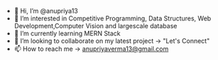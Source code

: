 - 👋 Hi, I’m @anupriya13
- 👀 I’m interested in Competitive Programming, Data Structures, Web Development,Computer Vision and largescale database
- 🌱 I’m currently learning MERN Stack
- 💞️ I’m looking to collaborate on my latest project -> "Let's Connect"
- 📫 How to reach me -> anupriyaverma13@gmail.com

<!---
anupriya13/anupriya13 is a ✨ special ✨ repository because its `README.md` (this file) appears on your GitHub profile.
You can click the Preview link to take a look at your changes.
--->
